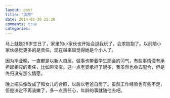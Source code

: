 ```yaml
---
layout: post
title: "淡然"
date: 2014-03-30 22:36
comments: true
categories: 
---
```

马上就是29岁生日了，家里的小家伙也开始会逗我玩了，会求抱抱了。以前陪小家伙感觉更多的是责任，现在越来越觉得她是个小人了。

因为毕业晚，一直都是以新人自居，做事也带着学生那会的习气，有些事情没有承担起相应的责任，比如带宝宝。这一点老婆承担了很多，我虽然也会去配合，但是终归没有那么情愿。

晚上把头像改成了和女儿的合照，以后以老爸自居了。虽然工作经验也有些不足，但是决定不再装嫩了，多一点责任心，年龄的事就随他去吧。